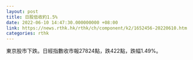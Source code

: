 ```yaml
---
layout: post
title: 日股低收約1.5%
date: 2022-06-10 14:47:30.000000000 +08:00
link: https://news.rthk.hk/rthk/ch/component/k2/1652456-20220610.htm
categories: rthk
---
```


東京股市下跌。日經指數收市報27824點，跌422點，跌幅1.49%。
